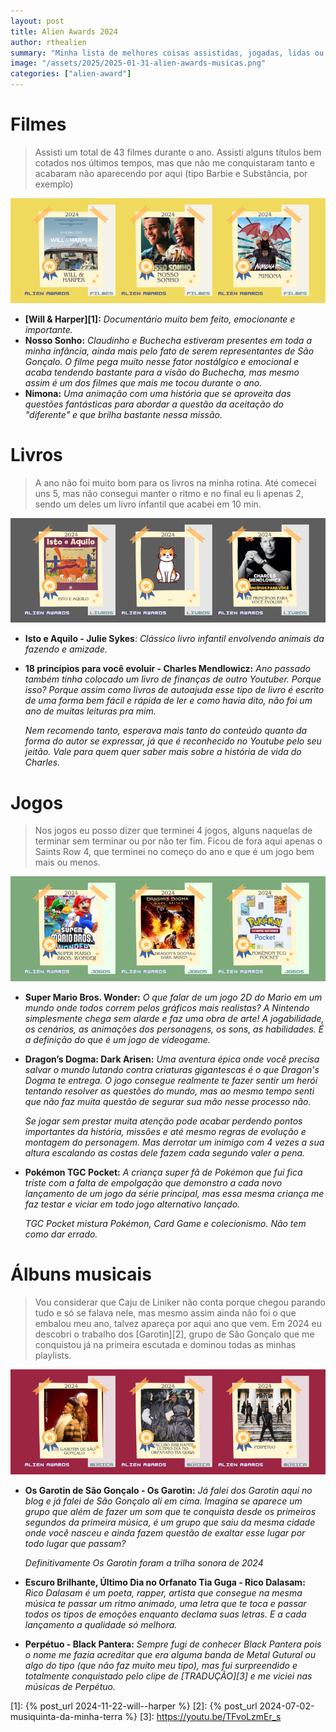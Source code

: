 ```yaml
---
layout: post
title: Alien Awards 2024
author: rthealien
summary: "Minha lista de melhores coisas assistidas, jogadas, lidas ou escutadas em 2024."
image: "/assets/2025/2025-01-31-alien-awards-musicas.png"
categories: ["alien-award"]
---
```




# Filmes

>Assisti um total de 43 filmes durante o ano. Assisti alguns títulos bem cotados nos últimos tempos, mas que não me conquistaram tanto e acabaram não aparecendo por aqui (tipo Barbie e Substância, por exemplo)

![Ilustração com os posteres dos 3 filmes indicados. O nome dos mesmos estão descritos abaixo.](/assets/2025/2025-01-31-alien-awards-filmes.png)

- **[Will & Harper][1]:** *Documentário muito bem feito, emocionante e importante.*
- **Nosso Sonho:** *Claudinho e Buchecha estiveram presentes em toda a minha infância, ainda mais pelo fato de serem representantes de São Gonçalo. O filme pega muito nesse fator nostálgico e emocional e acaba tendendo bastante para a visão do Buchecha, mas mesmo assim é um dos filmes que mais me tocou durante o ano.*
- **Nimona:** *Uma animação com uma história que se aproveita das questões fantásticas para abordar a questão da aceitação do "diferente" e que brilha bastante nessa missão.*

# Livros

> A ano não foi muito bom para os livros na minha rotina. Até comecei uns 5, mas não consegui manter o ritmo e no final eu li apenas 2, sendo um deles um livro infantil que acabei em 10 min.

![Ilustração com os posteres dos 3 livros indicados. O nome dos mesmos estão descritos abaixo.](/assets/2025/2025-01-31-alien-awards-livros.png)

- **Isto e Aquilo - Julie Sykes**: *Clássico livro infantil envolvendo animais da fazendo e amizade.*
- **18 princípios para você evoluir - Charles Mendlowicz:** *Ano passado também tinha colocado um livro de finanças de outro Youtuber. Porque isso? Porque assim como livros de autoajuda esse tipo de livro é escrito de uma forma bem fácil e rápida de ler e como havia dito, não foi um ano de muitas leituras pra mim.*

	*Nem recomendo tanto, esperava mais tanto do conteúdo quanto da forma do autor se expressar, já que é reconhecido no Youtube pelo seu jeitão. Vale para quem quer saber mais sobre a história de vida do Charles.*

# Jogos

> Nos jogos eu posso dizer que terminei 4 jogos, alguns naquelas de terminar sem terminar ou por não ter fim. Ficou de fora aqui apenas o Saints Row 4, que terminei no começo do ano e que é um jogo bem mais ou menos.

![Ilustração com os posteres dos 3 jogos indicados. O nome dos mesmos estão descritos abaixo.](/assets/2025/2025-01-31-alien-awards-jogos.png)

- **Super Mario Bros. Wonder:** *O que falar de um jogo 2D do Mario em um mundo onde todos correm pelos gráficos mais realistas? A Nintendo simplesmente chega sem alarde e faz uma obra de arte! A jogabilidade, os cenários, as animações dos personagens, os sons, as habilidades. É a definição do que é um jogo de videogame.*
- **Dragon’s Dogma: Dark Arisen:** *Uma aventura épica onde você precisa salvar o mundo lutando contra criaturas gigantescas é o que Dragon's Dogma te entrega. O jogo consegue realmente te fazer sentir um herói tentando resolver as questões do mundo, mas ao mesmo tempo senti que não faz muita questão de segurar sua mão nesse processo não.*

	*Se jogar sem prestar muita atenção pode acabar perdendo pontos importantes da história, missões e até mesmo regras de evolução e montagem do personagem. Mas derrotar um inimigo com 4 vezes a sua altura escalando as costas dele fazem cada segundo valer a pena.*
	
- **Pokémon TGC Pocket:** *A criança super fã de Pokémon que fui fica triste com a falta de empolgação que demonstro a cada novo lançamento de um jogo da série principal, mas essa mesma criança me faz testar e viciar em todo jogo alternativo lançado.*

	*TGC Pocket mistura Pokémon, Card Game e colecionismo. Não tem como dar errado.*


# Álbuns musicais

> Vou considerar que Caju de Liniker não conta porque chegou parando tudo e só se falava nele, mas mesmo assim ainda não foi o que embalou meu ano, talvez apareça por aqui ano que vem. Em 2024 eu descobri o trabalho dos [Garotin][2], grupo de São Gonçalo que me conquistou já na primeira escutada e dominou todas as minhas playlists.

![Ilustração com os posteres dos 3 álbuns indicados. O nome dos mesmos estão descritos abaixo.](/assets/2025/2025-01-31-alien-awards-musicas.png)

- **Os Garotin de São Gonçalo - Os Garotin:** *Já falei dos Garotin aqui no blog e já falei de São Gonçalo ali em cima. Imagina se aparece um grupo que além de fazer um som que te conquista desde os primeiros segundos da primeira música, é um grupo que saiu da mesma cidade onde você nasceu e ainda fazem questão de exaltar esse lugar por todo lugar que passam?*

	*Definitivamente Os Garotin foram a trilha sonora de 2024*

- **Escuro Brilhante, Último Dia no Orfanato Tia Guga - Rico Dalasam:** *Rico Dalasam é um poeta, rapper, artista que consegue na mesma música te passar um ritmo animado, uma letra que te toca e passar todos os tipos de emoções enquanto declama suas letras. E a cada lançamento a qualidade só melhora.* 

- **Perpétuo - Black Pantera:** *Sempre fugi de conhecer Black Pantera pois o nome me fazia acreditar que era alguma banda de Metal Gutural ou algo do tipo (que não faz muito meu tipo), mas fui surpreendido e totalmente conquistado pelo clipe de [TRADUÇÃO][3] e me viciei nas músicas de Perpétuo.*

[1]: {% post_url 2024-11-22-will--harper %}
[2]: {% post_url 2024-07-02-musiquinta-da-minha-terra %}
[3]: https://youtu.be/TFvoLzmEr_s